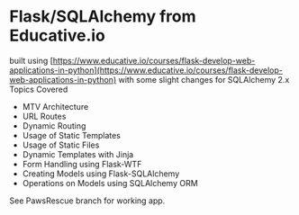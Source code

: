 # Flask/SQLAlchemy from Educative.io

built using [https://www.educative.io/courses/flask-develop-web-applications-in-python](https://www.educative.io/courses/flask-develop-web-applications-in-python) with some slight changes for SQLAlchemy 2.x
Topics Covered

- MTV Architecture
- URL Routes
- Dynamic Routing
- Usage of Static Templates
- Usage of Static Files
- Dynamic Templates with Jinja
- Form Handling using Flask-WTF
- Creating Models using Flask-SQLAlchemy
- Operations on Models using SQLAlchemy ORM

See PawsRescue branch for working app.
